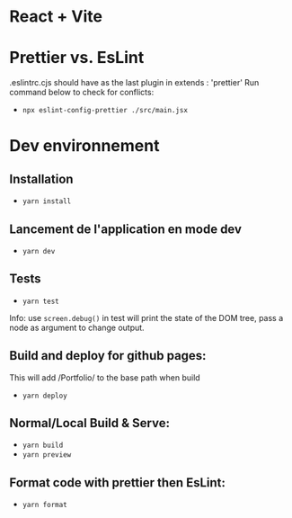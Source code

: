 # React + Vite

# Prettier vs. EsLint

.eslintrc.cjs should have as the last plugin in extends : 'prettier'
Run command below to check for conflicts:

- `npx eslint-config-prettier ./src/main.jsx`

# Dev environnement

## Installation

- `yarn install`

## Lancement de l'application en mode dev

- `yarn dev`

## Tests

- `yarn test`

Info: use `screen.debug()` in test will print the state of the DOM tree, pass a node as argument to change output.

## Build and deploy for github pages:

This will add /Portfolio/ to the base path when build

- `yarn deploy`

## Normal/Local Build & Serve:

- `yarn build`
- `yarn preview`

## Format code with prettier then EsLint:

- `yarn format`
